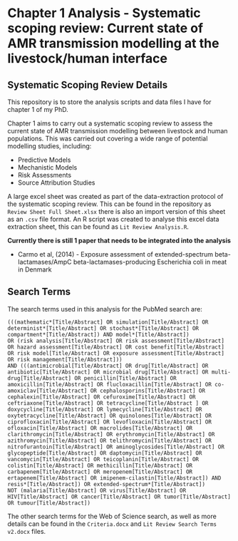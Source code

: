 # Chapter 1 Analysis - Systematic scoping review: Current state of AMR transmission modelling at the livestock/human interface 

## Systematic Scoping Review Details

This repository is to store the analysis scripts and data files I have for chapter 1 of my PhD. 

Chapter 1 aims to carry out a systematic scoping review to assess the current state of AMR transmission modelling between livestock and human populations. This was carried out covering a wide range of potential modelling studies, including:
- Predictive Models
- Mechanistic Models
- Risk Assessments
- Source Attribution Studies 

A large excel sheet was created as part of the data-extraction protocol of the systematic scoping review. This can be found in the repository as ```Review Sheet Full Sheet.xlsx``` there is also an import version of this sheet as an ```.csv``` file format. An R script was created to analyse this excel data extraction sheet, this can be found as ```Lit Review Analysis.R```. 

**Currently there is still 1 paper that needs to be integrated into the analysis**
- Carmo et al, (2014) - Exposure assessment of extended-spectrum beta-lactamases/AmpC beta-lactamases-producing Escherichia coli in meat in Denmark

## Search Terms
The search terms used in this analysis for the PubMed search are: 
```
(((mathematic*[Title/Abstract] OR simulation[Title/Abstract] OR determinist*[Title/Abstract] OR stochast*[Title/Abstract] OR compartment*[Title/Abstract]) AND model*[Title/Abstract])
OR (risk analysis[Title/Abstract] OR risk assessment[Title/Abstract] OR hazard assessment[Title/Abstract] OR cost benefit[Title/Abstract] OR risk model[Title/Abstract] OR exposure assessment[Title/Abstract] OR risk management[Title/Abstract]))
AND (((antimicrobial[Title/Abstract] OR drug[Title/Abstract] OR antibiotic[Title/Abstract] OR microbial drug[Title/Abstract] OR multi-drug[Title/Abstract] OR penicillin[Title/Abstract] OR amoxicillin[Title/Abstract] OR flucloxacillin[Title/Abstract] OR co-amoxiclav[Title/Abstract] OR cephalosporins[Title/Abstract] OR cephalexin[Title/Abstract] OR cefuroxime[Title/Abstract] OR ceftriaxone[Title/Abstract] OR tetracycline[Title/Abstract ] OR doxycycline[Title/Abstract] OR lymecycline[Title/Abstract] OR oxytetracycline[Title/Abstract] OR quinolones[Title/Abstract] OR ciprofloxacin[Title/Abstract] OR levofloxacin[Title/Abstract] OR ofloxacin[Title/Abstract] OR macrolides[Title/Abstract] OR clarithromycin[Title/Abstract] OR erythromycin[Title/Abstract] OR azithromycin[Title/Abstract] OR telithromycin[Title/Abstract] OR nitrofurantoin[Title/Abstract] OR aminoglycosides[Title/Abstract] OR glycopeptide[Title/Abstract] OR daptomycin[Title/Abstract] OR vancomycin[Title/Abstract] OR teicoplanin[Title/Abstract] OR colistin[Title/Abstract] OR methicillin[Title/Abstract] OR carbapenem[Title/Abstract] OR meropenem[Title/Abstract] OR ertapenem[Title/Abstract] OR imipenem-cilastin[Title/Abstract]) AND resis*[Title/Abstract]) OR extended-spectrum*[Title/Abstract])
NOT (malaria[Title/Abstract] OR virus[Title/Abstract] OR HIV[Title/Abstract] OR cancer[Title/Abstract] OR tumor[Title/Abstract] OR tumour[Title/Abstract])
```

The other search terms for the Web of Science search, as well as more details can be found in the ```Criteria.docx``` and ```Lit Review Search Terms v2.docx``` files.
